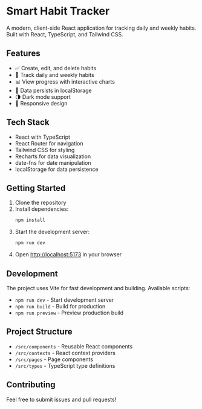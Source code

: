 # Smart Habit Tracker

A modern, client-side React application for tracking daily and weekly habits. Built with React, TypeScript, and Tailwind CSS.

## Features

- ✅ Create, edit, and delete habits
- 📅 Track daily and weekly habits
- 📊 View progress with interactive charts
- 💾 Data persists in localStorage
- 🌗 Dark mode support
- 📱 Responsive design

## Tech Stack

- React with TypeScript
- React Router for navigation
- Tailwind CSS for styling
- Recharts for data visualization
- date-fns for date manipulation
- localStorage for data persistence

## Getting Started

1. Clone the repository
2. Install dependencies:
   ```bash
   npm install
   ```
3. Start the development server:
   ```bash
   npm run dev
   ```
4. Open [http://localhost:5173](http://localhost:5173) in your browser

## Development

The project uses Vite for fast development and building. Available scripts:

- `npm run dev` - Start development server
- `npm run build` - Build for production
- `npm run preview` - Preview production build

## Project Structure

- `/src/components` - Reusable React components
- `/src/contexts` - React context providers
- `/src/pages` - Page components
- `/src/types` - TypeScript type definitions

## Contributing

Feel free to submit issues and pull requests! 